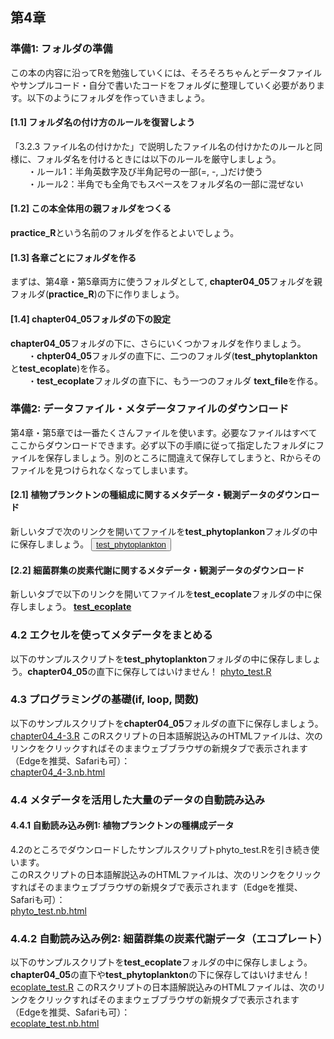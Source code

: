 ## 第4章

### 準備1: フォルダの準備
この本の内容に沿ってRを勉強していくには、そろそろちゃんとデータファイルやサンプルコード・自分で書いたコードをフォルダに整理していく必要があります。以下のようにフォルダを作っていきましょう。

#### [1.1] フォルダ名の付け方のルールを復習しよう
「3.2.3 ファイル名の付けかた」で説明したファイル名の付けかたのルールと同様に、フォルダ名を付けるときには以下のルールを厳守しましょう。<br>
　　・ルール1：半角英数字及び半角記号の一部(=, -, _)だけ使う<br>
　　・ルール2：半角でも全角でもスペースをフォルダ名の一部に混ぜない<br>

#### [1.2] この本全体用の親フォルダをつくる
<b>practice_R</b>という名前のフォルダを作るとよいでしょう。

#### [1.3] 各章ごとにフォルダを作る
まずは、第4章・第5章両方に使うフォルダとして, <b>chapter04_05</b>フォルダを親フォルダ(<b>practice_R</b>)の下に作りましょう。

#### [1.4] chapter04_05フォルダの下の設定
<b>chapter04_05</b>フォルダの下に、さらにいくつかフォルダを作りましょう。<br>
　　・<b>chpter04_05</b>フォルダの直下に、二つのフォルダ(<b>test_phytoplankton</b>と<b>test_ecoplate</b>)を作る。<br>
　　・<b>test_ecoplate</b>フォルダの直下に、もう一つのフォルダ <b>text_file</b>を作る。<br>

### 準備2: データファイル・メタデータファイルのダウンロード
第4章・第5章では一番たくさんファイルを使います。必要なファイルはすべてここからダウンロードできます。必ず以下の手順に従って指定したフォルダにファイルを保存しましょう。別のところに間違えて保存してしまうと、Rからそのファイルを見つけられなくなってしまいます。

#### [2.1] 植物プランクトンの種組成に関するメタデータ・観測データのダウンロード
新しいタブで次のリンクを開いてファイルを<b>test_phytoplankon</b>フォルダの中に保存しましょう。
<button type="button" class="btn btn-secondary"><a href="./test_phytoplankton/" target="_blank" rel="noopener noreferrer">test_phytoplankton</a></button><br>
#### [2.2] 細菌群集の炭素代謝に関するメタデータ・観測データのダウンロード
新しいタブで以下のリンクを開いてファイルを<b>test_ecoplate</b>フォルダの中に保存しましょう。
<a href="./test_ecoplate/" target="_blank" rel="noopener noreferrer"><b>test_ecoplate</b></a>

### 4.2 エクセルを使ってメタデータをまとめる
以下のサンプルスクリプトを<b>test_phytoplankton</b>フォルダの中に保存しましょう。<b>chapter04_05</b>の直下に保存してはいけません！
[phyto_test.R](./test_phytoplankton/phyto_test.R)

### 4.3 プログラミングの基礎(if, loop, 関数)
以下のサンプルスクリプトを<b>chapter04_05</b>フォルダの直下に保存しましょう。
[chapter04_4-3.R](./chapter04_4-3.R)
このRスクリプトの日本語解説込みのHTMLファイルは、次のリンクをクリックすればそのままウェブブラウザの新規タブで表示されます（Edgeを推奨、Safariも可）：<br>
<a href="./chapter04_4-3.nb.html" target="_blank" rel="noopener noreferrer">chapter04_4-3.nb.html</a><br>

### 4.4 メタデータを活用した大量のデータの自動読み込み
#### 4.4.1 自動読み込み例1: 植物プランクトンの種構成データ
4.2のところでダウンロードしたサンプルスクリプトphyto_test.Rを引き続き使います。<br>
このRスクリプトの日本語解説込みのHTMLファイルは、次のリンクをクリックすればそのままウェブブラウザの新規タブで表示されます（Edgeを推奨、Safariも可）：<br>
<a href="./test_phytoplankton/phyto_test.nb.html" target="_blank" rel="noopener noreferrer">phyto_test.nb.html</a><br>

### 4.4.2 自動読み込み例2: 細菌群集の炭素代謝データ（エコプレート）
以下のサンプルスクリプトを<b>test_ecoplate</b>フォルダの中に保存しましょう。<b>chapter04_05</b>の直下や<b>test_phytoplankton</b>の下に保存してはいけません！
[ecoplate_test.R](./test_ecoplate/ecoplate_test.R)
このRスクリプトの日本語解説込みのHTMLファイルは、次のリンクをクリックすればそのままウェブブラウザの新規タブで表示されます（Edgeを推奨、Safariも可）：<br>
<a href="./test_ecoplate/ecoplate_test.nb.html" target="_blank" rel="noopener noreferrer">ecoplate_test.nb.html</a><br>



